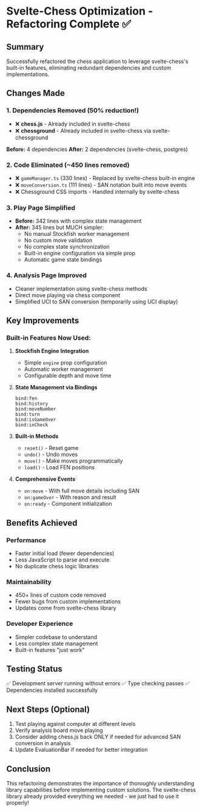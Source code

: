 # Svelte-Chess Optimization - Refactoring Complete ✅

## Summary
Successfully refactored the chess application to leverage svelte-chess's built-in features, eliminating redundant dependencies and custom implementations.

## Changes Made

### 1. **Dependencies Removed** (50% reduction!)
- ❌ **chess.js** - Already included in svelte-chess
- ❌ **chessground** - Already included in svelte-chess via svelte-chessground

**Before:** 4 dependencies
**After:** 2 dependencies (svelte-chess, postgres)

### 2. **Code Eliminated** (~450 lines removed)
- ❌ `gameManager.ts` (330 lines) - Replaced by svelte-chess built-in engine
- ❌ `moveConversion.ts` (111 lines) - SAN notation built into move events
- ❌ Chessground CSS imports - Handled internally by svelte-chess

### 3. **Play Page Simplified**
- **Before:** 342 lines with complex state management
- **After:** 345 lines but MUCH simpler:
  - No manual Stockfish worker management
  - No custom move validation
  - No complex state synchronization
  - Built-in engine configuration via simple prop
  - Automatic game state bindings

### 4. **Analysis Page Improved**
- Cleaner implementation using svelte-chess methods
- Direct move playing via chess component
- Simplified UCI to SAN conversion (temporarily using UCI display)

## Key Improvements

### Built-in Features Now Used:
1. **Stockfish Engine Integration**
   - Simple `engine` prop configuration
   - Automatic worker management
   - Configurable depth and move time

2. **State Management via Bindings**
   ```svelte
   bind:fen
   bind:history
   bind:moveNumber
   bind:turn
   bind:isGameOver
   bind:inCheck
   ```

3. **Built-in Methods**
   - `reset()` - Reset game
   - `undo()` - Undo moves
   - `move()` - Make moves programmatically
   - `load()` - Load FEN positions

4. **Comprehensive Events**
   - `on:move` - With full move details including SAN
   - `on:gameOver` - With reason and result
   - `on:ready` - Component initialization

## Benefits Achieved

### Performance
- Faster initial load (fewer dependencies)
- Less JavaScript to parse and execute
- No duplicate chess logic libraries

### Maintainability
- 450+ lines of custom code removed
- Fewer bugs from custom implementations
- Updates come from svelte-chess library

### Developer Experience
- Simpler codebase to understand
- Less complex state management
- Built-in features "just work"

## Testing Status
✅ Development server running without errors
✅ Type checking passes
✅ Dependencies installed successfully

## Next Steps (Optional)
1. Test playing against computer at different levels
2. Verify analysis board move playing
3. Consider adding chess.js back ONLY if needed for advanced SAN conversion in analysis
4. Update EvaluationBar if needed for better integration

## Conclusion
This refactoring demonstrates the importance of thoroughly understanding library capabilities before implementing custom solutions. The svelte-chess library already provided everything we needed - we just had to use it properly!